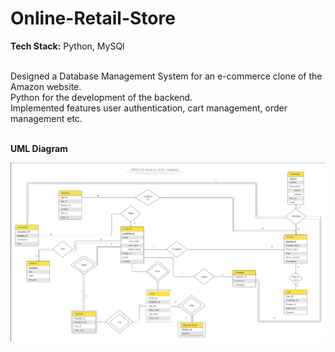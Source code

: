 # Online-Retail-Store<br>
<p> <b>Tech Stack:</b> Python, MySQl </p><br>
<bl>Designed a Database Management System for an e-commerce clone of the Amazon website.</bl> <br>
<bl>Python for the development of the backend.</bl> <br> 
<bl>Implemented features user authentication, cart management, order management etc.</bl> <br>
<br>
<p> <b>UML Diagram</b><br></p>

![uml_digram](https://github.com/Dheeraj9811/Online-Retail-Store/blob/main/Final_Project/Project_work/uml_digram.jpg)

